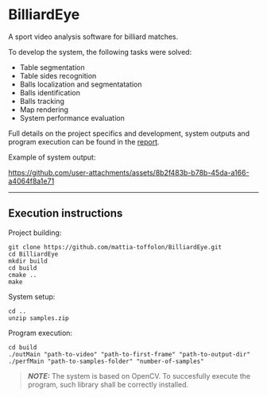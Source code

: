 # BilliardEye
A sport video analysis software for billiard matches.

To develop the system, the following tasks were solved:
- Table segmentation
- Table sides recognition
- Balls localization and segmentatation
- Balls identification
- Balls tracking
- Map rendering
- System performance evaluation

Full details on the project specifics and development, system outputs and program execution can be found in the [report](Report.pdf).

Example of system output:

https://github.com/user-attachments/assets/8b2f483b-b78b-45da-a166-a4064f8a1e71

---
## Execution instructions
Project building:
```
git clone https://github.com/mattia-toffolon/BilliardEye.git
cd BilliardEye
mkdir build
cd build
cmake ..
make
```
System setup:
```
cd ..
unzip samples.zip
```
Program execution:
```
cd build
./outMain "path-to-video" "path-to-first-frame" "path-to-output-dir"
./perfMain "path-to-samples-folder" "number-of-samples"
```
> **_NOTE:_**  The system is based on OpenCV. To succesfully execute the program, such library shall be correctly installed.

